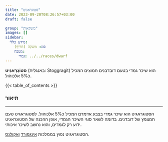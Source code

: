 ```yaml
---
title: "סטוגראגיט"
date: 2023-09-20T08:26:57+03:00
draft: false

group: "משקאות"
images: []
sidebar:
  מידע כללי:
    סוג: משקה (חריף)
    מטבח:
      גמדי: ../../races/dwarf
---
```


**סטוֹגְרַאגִיט** (באנגלית: Stoggragit) הוא שיכר גמדי בטעם דובדבנים חמוצים המכיל כ5% אלכוהול.

{{< table_of_contents >}}

### תיאור

---

הסטוגראגיט הוא שיכר גמדי בצבע אדמדם המכיל כ5% אלכוהול. לסטוגראגיט טעם חמצמץ של דובדנים. בדומה לשאר סוגי השיכר הגמדי, אופן ההכנה של הסטוגראגיט ידוע רק לגמדים, והוא נחשב לשיכר איכותי.

הסטוגראגיט נפוץ בממלכות [אינגפורד](../../kingdoms/ingford) [ואקולנס](../../kingdoms/akolance).

